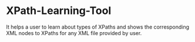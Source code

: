 # XPath-Learning-Tool
It helps a user to learn about types of XPaths and shows the corresponding XML nodes to XPaths for any XML file provided by user.

